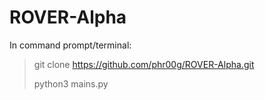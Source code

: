# ROVER-Alpha

In command prompt/terminal:

>git clone https://github.com/phr00g/ROVER-Alpha.git
>
>python3 mains.py
